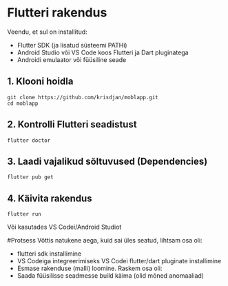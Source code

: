 # Flutteri rakendus
Veendu, et sul on installitud:
- Flutter SDK (ja lisatud süsteemi PATHi)
- Android Studio või VS Code koos Flutteri ja Dart pluginatega
- Androidi emulaator või füüsiline seade

## 1. Klooni hoidla

```
git clone https://github.com/krisdjan/moblapp.git
cd moblapp
```
## 2. Kontrolli Flutteri seadistust

```
flutter doctor
```

## 3. Laadi vajalikud sõltuvused (Dependencies)
```
flutter pub get
```
## 4. Käivita rakendus
```
flutter run
```

Või kasutades VS Codei/Android Studiot

#Protsess
Võttis natukene aega, kuid sai üles seatud, lihtsam osa oli:
- flutteri sdk installimine
- VS Codeiga integreerimiseks VS Codei flutter/dart pluginate installimine
- Esmase rakenduse (malli) loomine.
Raskem osa oli:
- Saada füüsilisse seadmesse build käima (olid mõned anomaaliad)
